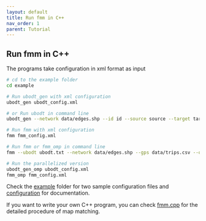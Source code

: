 ```yaml
---
layout: default
title: Run fmm in C++
nav_order: 1
parent: Tutorial
---
```


## Run fmm in C++
The programs take configuration in xml format as input

```bash
# cd to the example folder
cd example

# Run ubodt_gen with xml configuration
ubodt_gen ubodt_config.xml

# or Run ubodt in command line
ubodt_gen --network data/edges.shp --id id --source source --target target --output ubodt.txt --delta 4.0    

# Run fmm with xml configuration
fmm fmm_config.xml

# Run fmm or fmm_omp in command line
fmm --ubodt ubodt.txt --network data/edges.shp --gps data/trips.csv --output mr.txt --candidates 4 --radius 0.4 --error 0.5

# Run the parallelized version
ubodt_gen_omp ubodt_config.xml
fmm_omp fmm_config.xml
```

Check the [example](/docs/example) folder for two sample configuration files and [configuration](/docs/documentation/configuration) for documentation.

If you want to write your own C++ program, you can check [fmm.cpp](https://github.com/cyang-kth/fmm/blob/master/app/fmm.cpp) for the detailed procedure of map matching.
